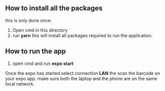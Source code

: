 ## How to install all the packages

this is only done once.

1. Open cmd in this directory 
2. run **yarn**
   this will install all packages required to run the application.

## How to run the app
1. open cmd and run **expo start**

Once the expo has started select connection **LAN** the scan the barcode on your expo app.
make sure both the laptop and the phone are on the same local network.

